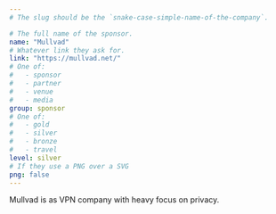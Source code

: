 ```yaml
---
# The slug should be the `snake-case-simple-name-of-the-company`.

# The full name of the sponsor.
name: "Mullvad"
# Whatever link they ask for.
link: "https://mullvad.net/"
# One of:
#   - sponsor
#   - partner
#   - venue
#   - media
group: sponsor
# One of:
#   - gold
#   - silver
#   - bronze
#   - travel
level: silver
# If they use a PNG over a SVG
png: false
---
```


Mullvad is as VPN company with heavy focus on privacy.
<!-- Their description. -->
